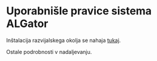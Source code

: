 # Uporabnišle pravice sistema ALGator

Inštalacija razvijalskega okolja se nahaja [tukaj](./Installation.md).

Ostale podrobnosti v nadaljevanju.